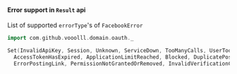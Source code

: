 #### Error support in `Result` api

List of supported `errorType`'s of `FacebookError`
```scala
import com.github.vooolll.domain.oauth._

Set(InvalidApiKey, Session, Unknown, ServiceDown, TooManyCalls, UserTooManyCalls, PermissionDenied,
  AccessTokenHasExpired, ApplicationLimitReached, Blocked, DuplicatePost,
  ErrorPostingLink, PermissionNotGrantedOrRemoved, InvalidVerificationCodeFormat, SpecifiedObjectNotFound)
```
